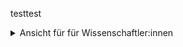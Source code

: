 testtest

<details>
<summary>Ansicht für für Wissenschaftler:innen</summary>

## Meine Seite
</details>

